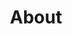 ---
layout: about
title: About
description: About Justin Leach.  Engineer with over 10 years of experience. Has worked on various projects as a full stack engineer.  As well various databases.
keywords: Justin Leach, About, Full stack engineer, databases
---